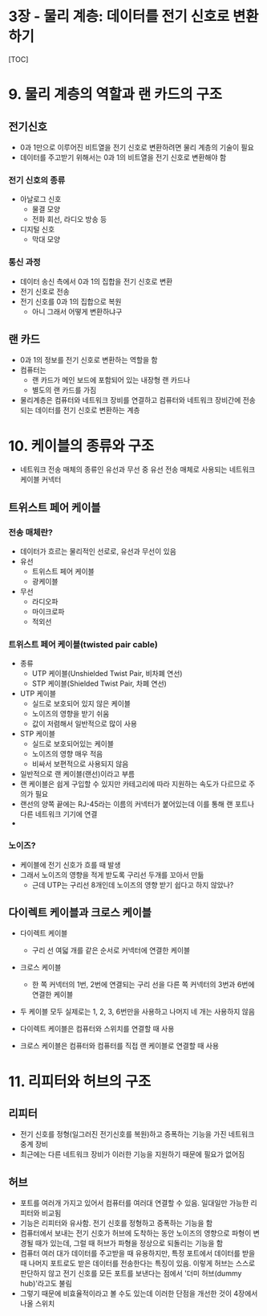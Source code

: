 # 3장 - 물리 계층: 데이터를 전기 신호로 변환하기

[TOC]



# 9. 물리 계층의 역할과 랜 카드의 구조



## 전기신호

- 0과 1만으로 이루어진 비트열을 전기 신호로 변환하려면 물리 계층의 기술이 필요
- 데이터를 주고받기 위해서는 0과 1의 비트열을 전기 신호로 변환해야 함



### 전기 신호의 종류

- 아날로그 신호
  - 물결 모양
  - 전화 회선, 라디오 방송 등
- 디지털 신호
  - 막대 모양



### 통신 과정

- 데이터 송신 측에서 0과 1의 집합을 전기 신호로 변환
- 전기 신호로 전송
- 전기 신호를 0과 1의 집합으로 복원
  - 아니 그래서 어떻게 변환하냐구



## 랜 카드

- 0과 1의 정보를 전기 신호로 변환하는 역할을 함
- 컴퓨터는 
  - 랜 카드가 메인 보드에 포함되어 있는 내장형 랜 카드나
  - 별도의 랜 카드를 가짐
- 물리계층은 컴퓨터와 네트워크 장비를 연결하고 컴퓨터와 네트워크 장비간에 전송되는 데이터를 전기 신호로 변환하는 계층





# 10. 케이블의 종류와 구조

- 네트워크 전송 매체의 종류인 유선과 무선 중 유선 전송 매체로 사용되는 네트워크 케이블 커넥터



## 트위스트 페어 케이블



### 전송 매체란?

- 데이터가 흐르는 물리적인 선로로, 유선과 무선이 있음
- 유선
  - 트위스트 페어 케이블
  - 광케이블
- 무선
  - 라디오파
  - 마이크로파
  - 적외선



### 트위스트 페어 케이블(twisted pair cable)

- 종류
  - UTP 케이블(Unshielded Twist Pair, 비차폐 연선)
  - STP 케이블(Shielded Twist Pair, 차폐 연선)
- UTP 케이블
  - 실드로 보호되어 있지 않은 케이블
  - 노이즈의 영향을 받기 쉬움
  - 값이 저렴해서 일반적으로 많이 사용
- STP 케이블
  - 실드로 보호되어있는 케이블
  - 노이즈의 영향 매우 적음
  - 비싸서 보편적으로 사용되지 않음
- 일반적으로 랜 케이블(랜선)이라고 부름
- 랜 케이블은 쉽게 구입할 수 있지만 카테고리에 따라 지원하는 속도가 다르므로 주의가 필요
- 랜선의 양쪽 끝에는 RJ-45라는 이름의 커넥터가 붙어있는데 이를 통해 랜 포트나 다른 네트워크 기기에 연결
- 



### 노이즈?

- 케이블에 전기 신호가 흐를 때 발생
- 그래서 노이즈의 영향을 적게 받도록 구리선 두개를 꼬아서 만듦
  - 근데 UTP는 구리선 8개인데 노이즈의 영향 받기 쉽다고 하지 않았나?





## 다이렉트 케이블과 크로스 케이블

- 다이렉트 케이블
  - 구리 선 여덟 개를 같은 순서로 커넥터에 연결한 케이블
- 크로스 케이블
  -  한 쪽 커넥터의 1번, 2번에 연결되는 구리 선을 다른 쪽 커넥터의 3번과 6번에 연결한 케이블
- 두 케이블 모두 실제로는 1, 2, 3, 6번만을 사용하고 나머지 네 개는 사용하지 않음



- 다이렉트 케이블은 컴퓨터와 스위치를 연결할 때 사용
- 크로스 케이블은 컴퓨터와 컴퓨터를 직접 랜 케이블로 연결할 때 사용







# 11. 리피터와 허브의 구조



## 리피터

- 전기 신호를 정형(일그러진 전기신호를 복원)하고 증폭하는 기능을 가진 네트워크 중계 장비
- 최근에는 다른 네트워크 장비가 이러한 기능을 지원하기 때문에 필요가 없어짐



## 허브

- 포트를 여러개 가지고 있어서 컴퓨터를 여러대 연결할 수 있음. 일대일만 가능한 리피터와 비교됨
- 기능은 리피터와 유사함. 전기 신호를 정형하고 증폭하는 기능을 함
- 컴퓨터에서 보내는 전기 신호가 허브에 도착하는 동안 노이즈의 영향으로 파형이 변경될 때가 있는데, 그럴 때 허브가 파형을 정상으로 되돌리는 기능을 함
- 컴퓨터 여러 대가 데이터를 주고받을 때 유용하지만, 특정 포트에서 데이터를 받을 때 나머지 포트로도 받은 데이터를 전송한다는 특징이 있음. 이렇게 허브는 스스로 판단하지 않고 전기 신호를 모든 포트를 보낸다는 점에서 '더미 허브(dummy hub)'라고도 불림
- 그렇기 때문에 비효율적이라고 볼 수도 있는데 이러한 단점을 개선한 것이 4장에서 나올 스위치